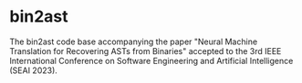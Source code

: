 # bin2ast
The bin2ast code base accompanying the paper "Neural Machine Translation for Recovering ASTs from Binaries" accepted to the 3rd IEEE International Conference on Software Engineering and Artificial Intelligence (SEAI 2023).
